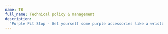 ```yaml
---
name: TB
full_name: Technical policy & management 
description: 
  "Purple Pit Stop - Get yourself some purple accessories like a wristband or some purple nail polish. You can also talk to some queer students and see how you can be supportive all year long by adjusting small things in your daily life. "
---
```

